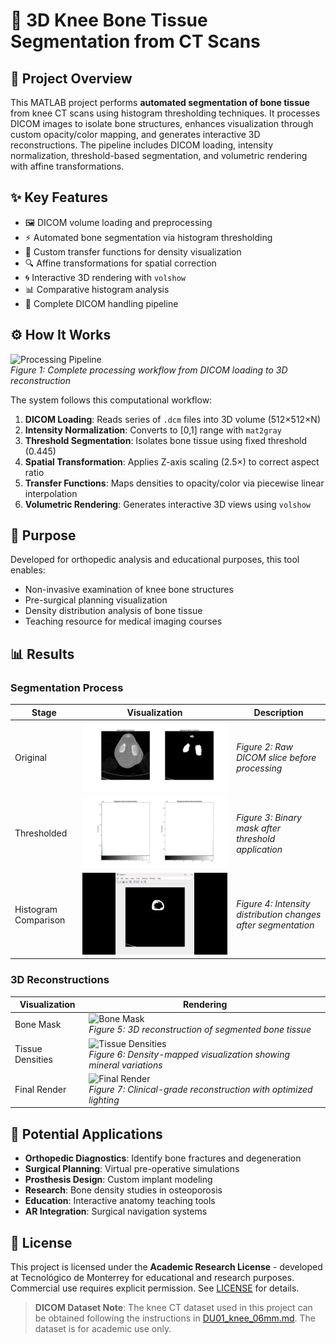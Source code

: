 # 🦴 3D Knee Bone Tissue Segmentation from CT Scans

## 📝 Project Overview
This MATLAB project performs **automated segmentation of bone tissue** from knee CT scans using histogram thresholding techniques. It processes DICOM images to isolate bone structures, enhances visualization through custom opacity/color mapping, and generates interactive 3D reconstructions. The pipeline includes DICOM loading, intensity normalization, threshold-based segmentation, and volumetric rendering with affine transformations.

## ✨ Key Features
- 🖼️ DICOM volume loading and preprocessing
- ⚡ Automated bone segmentation via histogram thresholding
- 🎨 Custom transfer functions for density visualization
- 🔍 Affine transformations for spatial correction
- 🌀 Interactive 3D rendering with `volshow`
- 📊 Comparative histogram analysis
- 📁 Complete DICOM handling pipeline

## ⚙️ How It Works
![Processing Pipeline](images/FIGURE1.gif)  
*Figure 1: Complete processing workflow from DICOM loading to 3D reconstruction*

The system follows this computational workflow:
1. **DICOM Loading**: Reads series of `.dcm` files into 3D volume (512×512×N)
2. **Intensity Normalization**: Converts to [0,1] range with `mat2gray`
3. **Threshold Segmentation**: Isolates bone tissue using fixed threshold (0.445)
4. **Spatial Transformation**: Applies Z-axis scaling (2.5×) to correct aspect ratio
5. **Transfer Functions**: Maps densities to opacity/color via piecewise linear interpolation
6. **Volumetric Rendering**: Generates interactive 3D views using `volshow`

## 🎯 Purpose
Developed for orthopedic analysis and educational purposes, this tool enables:
- Non-invasive examination of knee bone structures
- Pre-surgical planning visualization
- Density distribution analysis of bone tissue
- Teaching resource for medical imaging courses

## 📊 Results

### Segmentation Process
| Stage | Visualization | Description |
|-------|---------------|-------------|
| Original | ![Original Slice](images/FIGURE2.jpg) | *Figure 2: Raw DICOM slice before processing* |
| Thresholded | ![Thresholded Mask](images/FIGURE3.jpg) | *Figure 3: Binary mask after threshold application* |
| Histogram Comparison | ![Histograms](images/FIGURE4.gif) | *Figure 4: Intensity distribution changes after segmentation* |

### 3D Reconstructions
| Visualization | Rendering |
|---------------|-----------|
| Bone Mask | ![Bone Mask](images/VOLSHOW-MASK-WHITE.gif)<br>*Figure 5: 3D reconstruction of segmented bone tissue* |
| Tissue Densities | ![Tissue Densities](images/VOLSHOW-TISSUE-DENSITIES.gif)<br>*Figure 6: Density-mapped visualization showing mineral variations* |
| Final Render | ![Final Render](images/VOLSHOW-BONE-TISSUE-FINAL.gif)<br>*Figure 7: Clinical-grade reconstruction with optimized lighting* |

## 🔮 Potential Applications
- **Orthopedic Diagnostics**: Identify bone fractures and degeneration
- **Surgical Planning**: Virtual pre-operative simulations
- **Prosthesis Design**: Custom implant modeling
- **Research**: Bone density studies in osteoporosis
- **Education**: Interactive anatomy teaching tools
- **AR Integration**: Surgical navigation systems

## 📜 License
This project is licensed under the **Academic Research License** - developed at Tecnológico de Monterrey for educational and research purposes. Commercial use requires explicit permission. See [LICENSE](LICENSE) for details.

> **DICOM Dataset Note**: The knee CT dataset used in this project can be obtained following the instructions in [DU01_knee_06mm.md](DU01_knee_06mm.md). The dataset is for academic use only.
